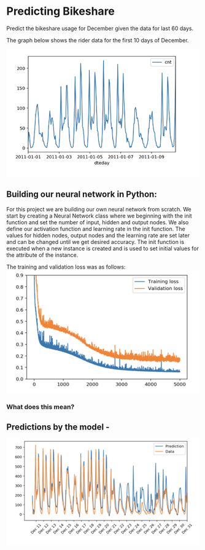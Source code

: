 # Predicting Bikeshare

Predict the bikeshare usage for December given the data for last 60 days. 

The graph below shows the rider data for the first 10 days of December. 

![number of bikers](https://github.com/shahzina/Bikeshare/blob/master/images/num_bike_riders.png)

## Building our neural network in Python:

For this project we are building our own neural network from scratch. We start by creating a Neural Network class where we beginning with the init function and set the number of input, hidden and output nodes. We also define our activation function and learning rate in the init function. The values for hidden nodes, output nodes and the learning rate are set later and can be changed until we get desired accuracy. The init function is executed when a new instance is created and is used to set initial values for the attribute of the instance.


The training and validation loss was as follows:
![train_valid_loss](https://github.com/shahzina/Bikeshare/blob/master/images/train_valid_loss.png)

### What does this mean? <br>


## Predictions by the model - <br>
![predictions](https://github.com/shahzina/Bikeshare/blob/master/images/predictions.png)
